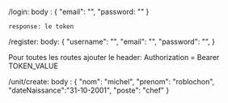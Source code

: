 /login:
    body : {
        "email": "",
        "password: ""
    }

    response: le token

/register:
    body: {
        "username": "",
        "email": "",
        "password": "",
    }

Pour toutes les routes ajouter le header: Authorization = Bearer TOKEN_VALUE

/unit/create:
    body : {
    "nom": "michel",
    "prenom": "roblochon",
    "dateNaissance":"31-10-2001",
    "poste": "chef"
    }



